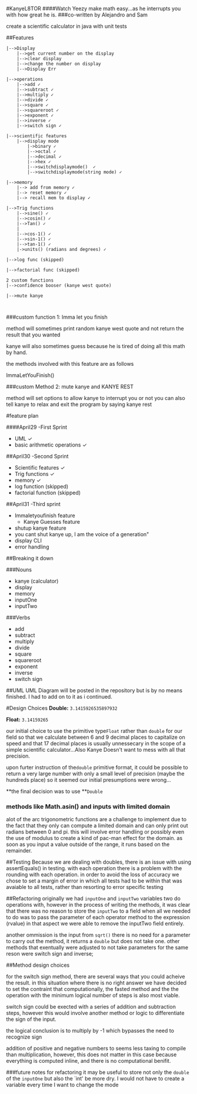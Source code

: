 #KanyeL8TOR
####Watch Yeezy make math easy...as he interrupts you with how great he is. 
###co-written by Alejandro and Sam

create a scientific calculator in java with unit tests

##Features
```
|-->Display
	|-->get current number on the display
	|-->clear display
	|-->change the number on display
	|-->Display Err
	
|-->operations
	|-->add ✓
	|-->subtract ✓
	|-->multiply ✓
	|-->divide ✓
	|-->square ✓
	|-->squareroot ✓
	|-->exponent ✓
	|-->inverse ✓
	|-->switch sign ✓

|-->scientific features
	|-->display mode
		|->binary ✓
		|-->octal ✓
		|-->decimal ✓
		|-->hex ✓
		|-->switchdisplaymode()	 ✓
		|-->switchdisplaymode(string mode) ✓
		
|-->memory
	|--> add from memory ✓
	|--> reset memory ✓
	|--> recall mem to display ✓
	
|-->Trig functions
	|-->sine() ✓
	|-->cosin() ✓
	|-->Tan() ✓
	|
	|-->cos-1() ✓
	|-->sin-1() ✓
	|-->tan-1() ✓
	|->units() (radians and degrees) ✓
	
|-->log func (skipped)

|-->factorial func (skipped)

2 custom functions
|-->confidence booser (kanye west quote)

|-->mute kanye

	  
```

###custom function 1: Imma let you finish

method will sometimes print random kanye west quote and not return the result that you wanted 

kanye will also sometimes guess because he is tired of doing all this math by hand. 

the methods involved with this feature are as follows

ImmaLetYouFinish()


###custom Method 2: mute kanye and KANYE REST

method will set options to allow kanye to interrupt you or not
you can also tell kanye to relax and exit the program by saying kanye rest


#feature plan

####April29 -First Sprint
* UML ✓
* basic arithmetic operations ✓

##April30 -Second Sprint
* Scientific features ✓
* Trig functions ✓
* memory ✓
* log function (skipped)
* factorial function (skipped)
 
##April31 -Third sprint
* Immaletyoufinish feature
	* Kanye Guesses feature 
* shutup kanye feature
 * you cant shut kanye up, I am the voice of a generation"
* display CLI
* error handling


##Breaking it down

###Nouns
* kanye (calculator)
* display 
* memory 
* inputOne 
* inputTwo 

###Verbs
* add 
* subtract 
* multiply 
* divide 
* square 
* squareroot 
* exponent 
* inverse
* switch sign



##UML 
UML Diagram will be posted in the repository
but is by no means finished. I had to add on to it as i continued.

#Design Choices 
**Double:** `3.1415926535897932`

**Float:**  `3.14159265`

our initial choice to use the primitive type`Float` rather than `double` for our field so that we calculate between 6 and 9 decimal places to capitalize on speed and that 17 decimal places is usually unnessecary in the scope of a simple scientific calculator...Also Kanye Doesn't want to mess with all that precision.

upon furter instruction of the`double` primitive format, it could be possible to return a very large number with only a small level of precision (maybe the hundreds place) so it seemed our initial presumptions were wrong...

**the final decision was to use **`Double`

### methods like  Math.asin() and inputs with limited domain
alot of the arc trigonometric functions are a challenge to implement due to the fact that they only can compute a limited domain and can only print out radians between 0 and pi. 
this will involve error handling or possibly even the use of modulus to create a kind of pac-man effect for the domain. as soon as you input a value outside of the range, it runs based on the remainder. 

##Testing
Because we are dealing with doubles, there is an issue with using assertEquals() in testing. with each operation there is a problem with the rounding with each operation. in order to avoid the loss of accuracy we chose to set a margin of error in which all tests had to be within that was avaiable to all tests, rather than resorting to error specific testing

##Refactoring
originally we had `inputOne` and `inputTwo` variables two do operations with, however in the process of writing the methods, it was clear that there was no reason to store the `inputTwo` to a field when all we needed to do was to pass the parameter of each operator method to the expression (rvalue) in that aspect we were able to remove the inputTwo field entirely. 

another ommission is the input from `sqrt()` there is no need for a parameter to carry out the method, it returns a `double` but does not take one. other methods that exentually were adjusted to not take parameters for the same reson were switch sign and inverse;

##Method design choices

for the switch sign method, there are several ways that you could acheive the result. in this situation where there is no right answer we have decided to set the contraint that computationally, the fasted method and the the operation with the minimum logical number of steps is also most viable. 

switch sign could be exected with a series of addition and subtraction steps, however this would involve another method or logic to differentiate the sign of the input. 

the logical conclusion is to multiply by -1 which bypasses the need to recognize sign

addition of positive and negative numbers to seems less taxing to compile than  multiplication, however, this does not matter in this case because everything is computed inline, and there is no computational benifit. 

###future notes for refactoring
it may be useful to store not only the `double` of the `inputOne` but also the `int' be more dry. I would not have to create a variable every time I want to change the mode





